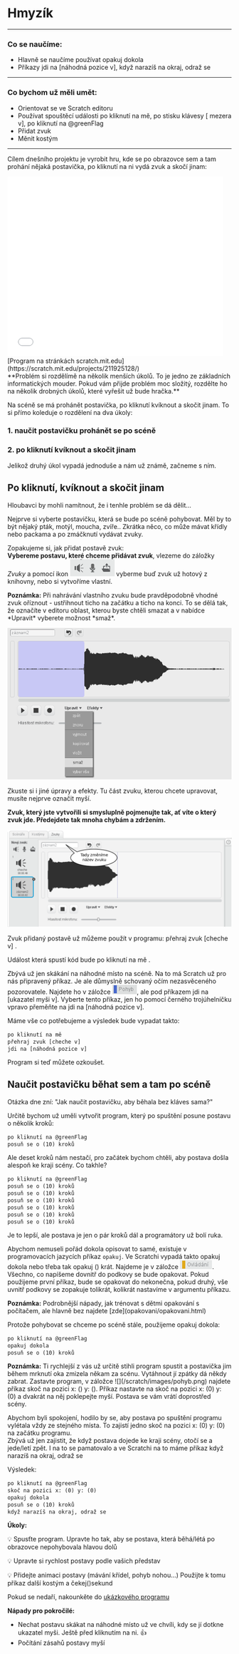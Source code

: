 # Hmyzík

---
### Co se naučíme:

* Hlavně se naučíme používat <sb>opakuj dokola</sb>
* Příkazy <sb>jdi na [náhodná pozice v]</sb>, <sb>když narazíš na okraj, odraž se</sb>

---

### Co bychom už měli umět:

* Orientovat se ve Scratch editoru
* Používat spouštěcí události <sb>po kliknutí na mě</sb>, <sb>po stisku klávesy [ mezera v]</sb>, <sb>po kliknutí na @greenFlag</sb> 
* Přidat zvuk
* Měnit kostým

---

Cílem dnešního projektu je vyrobit hru, kde se po obrazovce sem a tam prohání nějaká postavička, po kliknutí na ni vydá zvuk a skočí jinam:


<iframe allowtransparency="true" width="485" height="402" src="//scratch.mit.edu/projects/embed/211925128/?autostart=false" frameborder="0" allowfullscreen></iframe>
[Program na stránkách scratch.mit.edu](https://scratch.mit.edu/projects/211925128/)

<div class="poznamka" markdown="1">
**Problém si rozdělímě na několik menších úkolů. To je jedno ze základních informatických mouder. Pokud vám přijde problém moc složitý, rozdělte ho na několik drobných úkolů, které vyřešit už bude hračka.**
</div>

Na scéně se má prohánět postavička, po kliknutí kvíknout a skočit jinam. To si přímo koleduje o rozdělení na dva úkoly:
### 1. naučit postavičku prohánět se po scéně
### 2. po kliknutí kvíknout a skočit jinam

Jelikož druhý úkol vypadá jednoduše a nám už známě, začneme s ním.

## Po kliknutí, kvíknout a skočit jinam

Hloubavci by mohli namítnout, že i tenhle problém se dá dělit...

Nejprve si vyberte postavičku, která se bude po scéně pohybovat. Měl by to být nějaký pták, motýl, moucha, zvíře.. Zkrátka něco, co může mávat křídly nebo packama a po zmáčknutí vydávat zvuky.

Zopakujeme si, jak přidat postavě zvuk:    
**Vybereme postavu, které chceme přidávat zvuk**, vlezeme do záložky *Zvuky* a pomocí ikon ![](pridat_zvuk.png) vyberme buď zvuk už hotový z knihovny, nebo si vytvoříme vlastní. 

<div class="poznamka" markdown="1"><b>Poznámka:</b>
Při nahrávání vlastního zvuku bude pravděpodobně vhodné zvuk oříznout - ustřihnout ticho na začátku a ticho na konci. To se dělá tak, že označíte v editoru oblast, kterou byste chtěli smazat a v nabídce *Upravit* vyberete možnost *smaž*.

![](uprav_zvuk.png)

Zkuste si i jiné úpravy a efekty. Tu část zvuku, kterou chcete upravovat, musíte nejprve označit myší.

**Zvuk, který jste vytvořili si smysluplně pojmenujte tak, ať víte o který zvuk jde. Předejdete tak mnoha chybám a zdržením.**

![](zvuk_jmeno.png)

</div>


Zvuk přidaný postavě už můžeme použít v programu:  <sb>přehraj zvuk [cheche v] </sb> .

Událost která spustí kód bude <sb>po kliknutí na mě </sb>.

Zbývá už jen skákání na náhodné místo na scéně. Na to má Scratch už pro nás připravený příkaz. Je ale důmyslně schovaný očím nezasvěceného pozorovatele. Najdete ho v záložce ![](/scratch/images/pohyb.png), ale pod příkazem <sb>jdi na [ukazatel myši v]</sb>. Vyberte tento příkaz, jen ho pomocí černého trojúhelníčku vpravo přeměňte na <sb>jdi na [náhodná pozice v]</sb>. 

Máme vše co potřebujeme a výsledek bude vypadat takto:
``` blocks
po kliknutí na mě
přehraj zvuk [cheche v]
jdi na [náhodná pozice v]
```

Program si teď můžete ozkoušet.

## Naučit postavičku běhat sem a tam po scéně

Otázka dne zní: "Jak naučit postavičku, aby běhala bez kláves sama?"

Určitě bychom už uměli vytvořit program, který po spuštění posune postavu o několik kroků:
``` blocks
po kliknutí na @greenFlag
posuň se o (10) kroků
```
Ale deset kroků nám nestačí, pro začátek bychom chtěli, aby postava došla alespoň ke kraji scény. Co takhle?
``` blocks
po kliknutí na @greenFlag
posuň se o (10) kroků
posuň se o (10) kroků
posuň se o (10) kroků
posuň se o (10) kroků
posuň se o (10) kroků
posuň se o (10) kroků
```

Je to lepší, ale postava je jen o pár kroků dál a programátory už bolí ruka. 

Abychom nemuseli pořád dokola opisovat to samé, existuje v programovacích jazycích příkaz `opakuj`. Ve Scratchi vypadá takto <sb>opakuj dokola</sb> nebo třeba tak <sb>opakuj () krát</sb>. Najdeme je v záložce ![](/scratch/images/ovladani.png).    
Všechno, co napíšeme dovnitř do podkovy se bude opakovat. Pokud použijeme první příkaz, bude se opakovat do nekonečna, pokud druhý, vše uvnitř podkovy se zopakuje tolikrát, kolikrát nastavíme v argumentu příkazu.

<div class="poznamka" markdown="1"><b>Poznámka:</b> Podrobnější nápady, jak trénovat s dětmi opakování s počítačem, ale hlavně bez najdete [zde](opakovani/opakovani.html)
</div>

Protože pohybovat se chceme po scéně stále, použijeme <sb>opakuj dokola</sb>:
``` blocks
po kliknutí na @greenFlag
opakuj dokola
posuň se o (10) kroků
```
<div class="poznamka" markdown="1"><b>Poznámka:</b> Ti rychlejší z vás už určitě stihli program spustit a postavička jim během mrknutí oka zmizela někam za scénu. Vytáhnout jí zpátky dá někdy zabrat. 
Zastavte program, v záložce ![](/scratch/images/pohyb.png) najdete příkaz <sb>skoč na pozici x: () y: ()</sb>. Příkaz nastavte na  <sb>skoč na pozici x: (0) y: (0)</sb> a dvakrát na něj poklepejte myší. Postava se vám vrátí doprostřed scény.
</div>

Abychom byli spokojení, hodilo by se, aby postava po spuštění programu vylétala vždy ze stejného místa. To zajistí jedno <sb>skoč na pozici x: (0) y: (0)</sb> na začátku programu.    
Zbývá už jen zajistit, že když postava dojede ke kraji scény, otočí se a jede/letí zpět. I na to se pamatovalo a ve Scratchi na to máme příkaz <sb>když narazíš na okraj, odraž se</sb>

Výsledek:

``` blocks
po kliknutí na @greenFlag
skoč na pozici x: (0) y: (0)
opakuj dokola
posuň se o (10) kroků
když narazíš na okraj, odraž se
```
<div class="poznamka" markdown="1"><b>Úkoly:</b>

:bulb: Spusťte program. Upravte ho tak, aby se postava, která běhá/létá po obrazovce nepohybovala hlavou dolů

:bulb: Upravte si rychlost postavy podle vašich představ

:bulb: Přidejte animaci postavy (mávání křídel, pohyb nohou...) Použijte k tomu příkaz <sb>další kostým</sb> a <sb>čekej()sekund</sb>

Pokud se nedaří, nakounkěte do [ukázkového programu](https://scratch.mit.edu/projects/211925128/)

</div>


<div class="poznamka" markdown="1"><b>Nápady pro pokročilé:</b>

* Nechat postavu skákat na náhodné místo už ve chvíli, kdy se jí dotkne ukazatel myši. Ještě před kliknutím na ni. :thumbsup:
* Počítání zásahů postavy myší
</div>